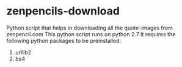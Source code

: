 # zenpencils-download
Python script that helps in downloading all the quote-images from zenpencil.com
This python script runs on python 2.7
It requires the following python packages to be preinstalled:
  1. urllib2
  2. bs4
